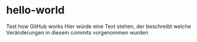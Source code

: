# hello-world
Test how GitHub works
Hier würde eine Text stehen, der beschreibt welche Veränderungen in diesem commits vorgenommen wurden
